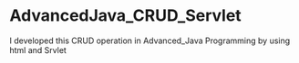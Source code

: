 # AdvancedJava_CRUD_Servlet
I developed this CRUD operation in Advanced_Java Programming by using html and Srvlet
